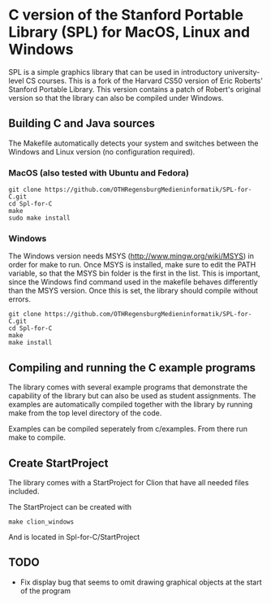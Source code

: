 # C version of the Stanford Portable Library (SPL) for MacOS, Linux and Windows

SPL is a simple graphics library that can be used in introductory university-level CS courses.
This is a fork of the Harvard CS50 version of Eric Roberts' Stanford Portable Library. This version contains a patch of Robert's original version so that the library can also be compiled under Windows.

## Building C and Java sources
The Makefile automatically detects your system and switches between the Windows and Linux version (no configuration required).

### MacOS (also tested with Ubuntu and Fedora)

    git clone https://github.com/OTHRegensburgMedieninformatik/SPL-for-C.git
    cd Spl-for-C
    make
    sudo make install

### Windows

The Windows version needs MSYS (http://www.mingw.org/wiki/MSYS) in order for make to run. Once MSYS is installed, make sure to edit the PATH variable, so that the MSYS bin folder is the first in the list. This is important, since the Windows find command used in the makefile behaves differently than the MSYS version. Once this is set, the library should compile without errors.
    
    git clone https://github.com/OTHRegensburgMedieninformatik/SPL-for-C.git
    cd Spl-for-C
    make
    make install

## Compiling and running the C example programs
The library comes with several example programs that demonstrate the capability of the library but can also be used as student assignments. The examples are automatically compiled together with the library by running make from the top level directory of the code.

Examples can be compiled seperately from c/examples.
From there run make to compile.

## Create StartProject
The library comes with a StartProject for Clion that have all needed files included.

The StartProject can be created with

    make clion_windows

And is located in Spl-for-C/StartProject

## TODO

* Fix display bug that seems to omit drawing graphical objects at the start of the program

